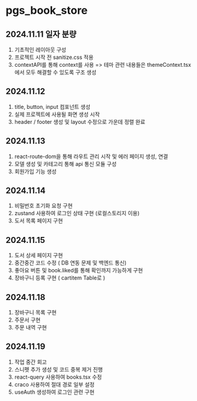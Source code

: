 # pgs_book_store

2024.11.11 일자 분량
--
1. 기초적인 레이아웃 구성
2. 프로젝트 시작 전 sanitize.css 적용
3. contextAPI를 통해 context를 사용 =>
테마 관련 내용들은 themeContext.tsx에서 모두 해결할 수 있도록 구조 생성

2024.11.12
--
1. title, button, input 컴포넌트 생성
2. 실제 프로젝트에 사용될 화면 생성 시작
3. header / footer 생성 및 layout 수정으로 가운데 정렬 완료

2024.11.13
--
1. react-route-dom을 통해 라우트 관리 시작 및 에러 페이지 생성, 연결
2. 모델 생성 및 카테고리 통해 api 통신 모듈 구성
3. 회원가입 기능 생성

2024.11.14
--
1. 비밀번호 초기화 요청 구현
2. zustand 사용하여 로그인 상태 구현 (로컬스토리지 이용)
3. 도서 목록 페이지 구현

2024.11.15
--
1. 도서 상세 페이지 구현
2. 중간중간 코드 수정 ( DB 연동 문제 및 백엔드 통신)
3. 좋아요 버튼 및 book.liked를 통해 확인까지 가능하게 구현
4. 장바구니 등록 구현 ( cartitem Table로 )

2024.11.18
--
1. 장바구니 목록 구현
2. 주문서 구현
3. 주문 내역 구현

2024.11.19
--
1. 작업 중간 회고
2. 스니펫 추가 생성 및 코드 중복 제거 진행
3. react-query 사용하여 books.tsx 수정
4. craco 사용하여 절대 경로 일부 설정
5. useAuth 생성하여 로그인 관련 구현
